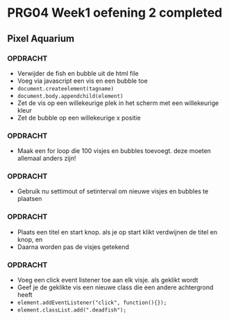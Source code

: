 # PRG04 Week1 oefening 2 completed

## Pixel Aquarium

### OPDRACHT
- Verwijder de fish en bubble uit de html file
- Voeg via javascript een vis en een bubble toe
- `document.createelement(tagname)`
- `document.body.appendchild(element)`
- Zet de vis op een willekeurige plek in het scherm met een willekeurige kleur
- Zet de bubble op een willekeurige x positie

### OPDRACHT
- Maak een for loop die 100 visjes en bubbles toevoegt. deze moeten allemaal anders zijn!

### OPDRACHT
- Gebruik nu settimout of setinterval om nieuwe visjes en bubbles te plaatsen

### OPDRACHT
- Plaats een titel en start knop. als je op start klikt verdwijnen de titel en knop, en 
- Daarna worden pas de visjes getekend

### OPDRACHT
- Voeg een click event listener toe aan elk visje. als geklikt wordt
- Geef je de geklikte vis een nieuwe class die een andere achtergrond heeft 
- `element.addEventListener("click", function(){});`
- `element.classList.add(".deadfish");`
